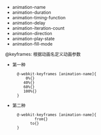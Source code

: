 - animation-name
- animation-duration
- animation-timing-function
- animation-delay
- animation-iteration-count
- animation-direction
- animation-play-state
- animation-fill-mode

@keyframes: 根据动画名定义动画参数

- 第一种
		
		@-webkit-keyframes [animation-name]{
		    0%{}
           40%{}
           60%{}
           100%{}
		}
		
- 第二种

		@-webkit-keyframes [animation-name]{
			    from{}
     	      to{}
		}

